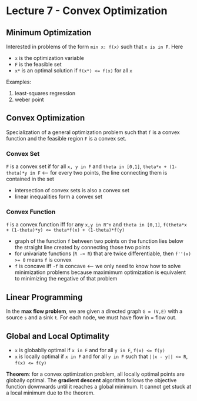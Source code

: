 # Lecture 7 - Convex Optimization

## Minimum Optimization 
Interested in problems of the form ``min x: f(x)`` such that ``x is in F``. Here
- ``x`` is the optimization variable
- ``F`` is the feasible set
- ``x*`` is an optimal solution if ``f(x*) <= f(x)`` for all ``x``

Examples:
1. least-squares regression
2. weber point 

## Convex Optimization
Specialization of a general optimization problem such that ``f`` is a convex function and the feasible region ``F`` is a convex set.  

### Convex Set
``F`` is a convex set if for all ``x, y in F`` and ``theta in [0,1]``, ``theta*x + (1-theta)*y in F`` <-- for every two points, the line connecting them is contained in the set
- intersection of convex sets is also a convex set
- linear inequalities form a convex set

### Convex Function
``f`` is a convex function iff for any ``x,y in R^n`` and ``theta in [0,1]``, ``f(theta*x + (1-theta)*y) <= theta*f(x) + (1-theta)*f(y)``
- graph of the function ``f`` between two points on the function lies below the straight line created by connecting those two points
- for univariate functions (``R -> R``) that are twice differentiable, then ``f''(x) >= 0`` means ``f`` is convex
- ``f`` is concave iff ``-f`` is concave <-- we only need to know how to solve minimization problems because maximimum optimization is equivalent to minimizing the negative of that problem

## Linear Programming
In the **max flow problem**, we are given a directed graph ``G = (V,E)`` with a source ``s`` and a sink ``t``. For each node, we must have flow in = flow out.

## Global and Local Optimality
- ``x`` is globablly optimal if ``x in F`` and for all ``y in F``, ``f(x) <= f(y)``
- ``x`` is locally optimal if ``x in F`` and for all ``y in F`` such that ``||x - y|| <= R``, ``f(x) <= f(y)``  

**Theorem**: for a convex optimization problem, all locally optimal points are globally optimal. The **gradient descent** algorithm follows the objective
function downwards until it reaches a global minimum. It cannot get stuck at a local minimum due to the theorem.
